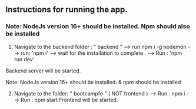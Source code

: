 ## Instructions for running the app.

### Note: NodeJs version 16+ should be installed. Npm should also be installed

1. Navigate to the backend folder : " backend "
--> run npm i -g nodemon 
--> run: 'npm i'
--> wait for the installation to complete .
--> Run : 'npm run dev'

Backend server will be started.

Note: NodeJs version 16+ should be installed. & npm should be installed



2. Navigate to the folder: " bootcampfe " ( NOT frontend )
--> Run : npm i
--> Run : npm start
Frontend will be started.